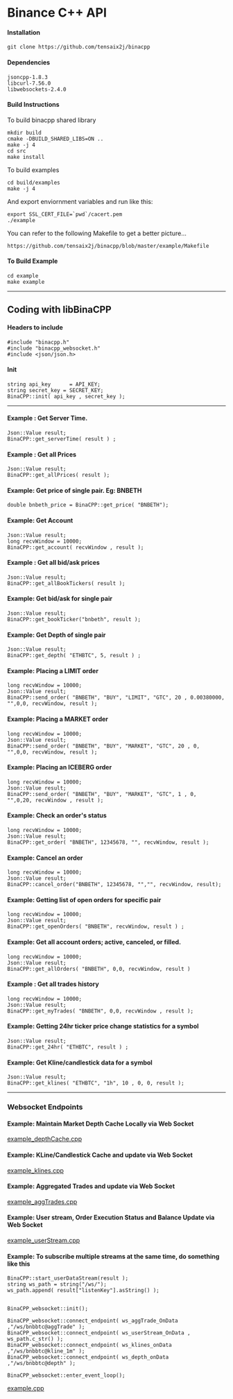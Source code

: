 
# Binance C++ API

#### Installation
    git clone https://github.com/tensaix2j/binacpp    

#### Dependencies
	
	jsoncpp-1.8.3
	libcurl-7.56.0
	libwebsockets-2.4.0

#### Build Instructions
To build binacpp shared library

 	mkdir build
 	cmake -DBUILD_SHARED_LIBS=ON ..
  	make -j 4
   	cd src
    make install

To build examples
	
 	cd build/examples
 	make -j 4
  
And export enviornment variables and run like this:

	export SSL_CERT_FILE=`pwd`/cacert.pem
	./example 

You can refer to the following Makefile to get a better picture...

	https://github.com/tensaix2j/binacpp/blob/master/example/Makefile

#### To Build Example
	
	cd example
	make example

---
## Coding with libBinaCPP

#### Headers to include

	#include "binacpp.h"	
	#include "binacpp_websocket.h"
	#include <json/json.h>


#### Init
	string api_key 		= API_KEY;
	string secret_key = SECRET_KEY;
	BinaCPP::init( api_key , secret_key );

---
#### Example : Get Server Time.
	
	Json::Value result;
	BinaCPP::get_serverTime( result ) ;

#### Example : Get all Prices

	Json::Value result;
	BinaCPP::get_allPrices( result );

#### Example: Get price of single pair. Eg: BNBETH

	double bnbeth_price = BinaCPP::get_price( "BNBETH");

#### Example: Get Account 
	
	Json::Value result;
	long recvWindow = 10000;	
	BinaCPP::get_account( recvWindow , result );

#### Example : Get all bid/ask prices
	
	Json::Value result;
	BinaCPP::get_allBookTickers( result );

#### Example: Get bid/ask for single pair
	
	Json::Value result;
	BinaCPP::get_bookTicker("bnbeth", result );
	
#### Example: Get Depth of single pair
	
	Json::Value result;
	BinaCPP::get_depth( "ETHBTC", 5, result ) ;
	

#### Example: Placing a LIMIT order
	
	long recvWindow = 10000;	
	Json::Value result;
	BinaCPP::send_order( "BNBETH", "BUY", "LIMIT", "GTC", 20 , 0.00380000, "",0,0, recvWindow, result );

#### Example: Placing a MARKET order

	long recvWindow = 10000;
	Json::Value result;
	BinaCPP::send_order( "BNBETH", "BUY", "MARKET", "GTC", 20 , 0,   "",0,0, recvWindow, result );

#### Example: Placing an ICEBERG order
	
	long recvWindow = 10000;
	Json::Value result;
	BinaCPP::send_order( "BNBETH", "BUY", "MARKET", "GTC", 1 , 0,   "",0,20, recvWindow , result );

#### Example: Check an order's status

	long recvWindow = 10000;
	Json::Value result;
	BinaCPP::get_order( "BNBETH", 12345678, "", recvWindow, result );

#### Example: Cancel an order

	long recvWindow = 10000;
	Json::Value result;
	BinaCPP::cancel_order("BNBETH", 12345678, "","", recvWindow, result);

#### Example: Getting list of open orders for specific pair
	
	long recvWindow = 10000;
	Json::Value result;
	BinaCPP::get_openOrders( "BNBETH", recvWindow, result ) ;

#### Example: Get all account orders; active, canceled, or filled.
	
	long recvWindow = 10000;
	Json::Value result;
	BinaCPP::get_allOrders( "BNBETH", 0,0, recvWindow, result ) 

#### Example : Get all trades history
	
	long recvWindow = 10000;
	Json::Value result;
	BinaCPP::get_myTrades( "BNBETH", 0,0, recvWindow , result );

#### Example: Getting 24hr ticker price change statistics for a symbol
	
	Json::Value result;
	BinaCPP::get_24hr( "ETHBTC", result ) ;

#### Example: Get Kline/candlestick data for a symbol
	
	Json::Value result;
	BinaCPP::get_klines( "ETHBTC", "1h", 10 , 0, 0, result );

---

### Websocket Endpoints ###


#### Example: Maintain Market Depth Cache Locally via Web Socket
	
	
[example_depthCache.cpp](https://github.com/tensaix2j/binacpp/blob/master/example/example_depthCache.cpp)

#### Example: KLine/Candlestick Cache and update via Web Socket
	

[example_klines.cpp](https://github.com/tensaix2j/binacpp/blob/master/example/example_klines.cpp)

#### Example: Aggregated Trades and update via Web Socket

[example_aggTrades.cpp](https://github.com/tensaix2j/binacpp/blob/master/example/example_aggTrades.cpp)


#### Example: User stream, Order Execution Status and Balance Update via Web Socket

[example_userStream.cpp](https://github.com/tensaix2j/binacpp/blob/master/example/example_userStream.cpp)


#### Example: To subscribe multiple streams at the same time, do something like this

	BinaCPP::start_userDataStream(result );
	string ws_path = string("/ws/");
	ws_path.append( result["listenKey"].asString() );


	BinaCPP_websocket::init();
 	
 	BinaCPP_websocket::connect_endpoint( ws_aggTrade_OnData ,"/ws/bnbbtc@aggTrade" ); 
	BinaCPP_websocket::connect_endpoint( ws_userStream_OnData , ws_path.c_str() ); 
	BinaCPP_websocket::connect_endpoint( ws_klines_onData ,"/ws/bnbbtc@kline_1m" ); 
	BinaCPP_websocket::connect_endpoint( ws_depth_onData ,"/ws/bnbbtc@depth" ); 
 		
	BinaCPP_websocket::enter_event_loop(); 

[example.cpp](https://github.com/tensaix2j/binacpp/blob/master/example/example.cpp)

	


